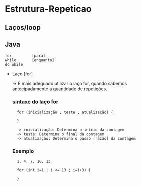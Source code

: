 # Estrutura-Repeticao

## Laços/loop

## Java 

    for         [para]
    while       [enquanto]
    do while

* Laço [for]

    -> É mais adequado utilizar o laço for, quando sabemos antecipadamente a quantidade de repetições.

    ### sintaxe do laço for

        for (inicialização ; teste ; atualização) {

        }

        -> inicialização: Determina o início da contagem
        -> teste: Determina o final da contagem
        -> atualização: Determina o passo [razão] da contagem

    ### Exemplo

        1, 4, 7, 10, 13

        for (int i=1 ; i <= 13 ; i=i+3) {
            
        }